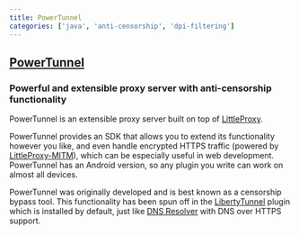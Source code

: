 ```yaml
---
title: PowerTunnel
categories: ['java', 'anti-censorship', 'dpi-filtering']
---
```

## [PowerTunnel](https://github.com/krlvm/PowerTunnel)

### Powerful and extensible proxy server with anti-censorship functionality


PowerTunnel is an extensible proxy server built on top of [LittleProxy](https://github.com/adamfisk/LittleProxy).

PowerTunnel provides an SDK that allows you to extend its functionality however you like, and even handle encrypted HTTPS traffic (powered by [LittleProxy-MITM](https://github.com/ganskef/LittleProxy-mitm)), which can be especially useful in web development. PowerTunnel has an Android version, so any plugin you write can work on almost all devices.


PowerTunnel was originally developed and is best known as a censorship bypass tool. This functionality has been spun off in the [LibertyTunnel](https://github.com/krlvm/LibertyTunnel) plugin which is installed by default, just like [DNS Resolver](https://github.com/krlvm/PowerTunnel-DNS) with DNS over HTTPS support.
